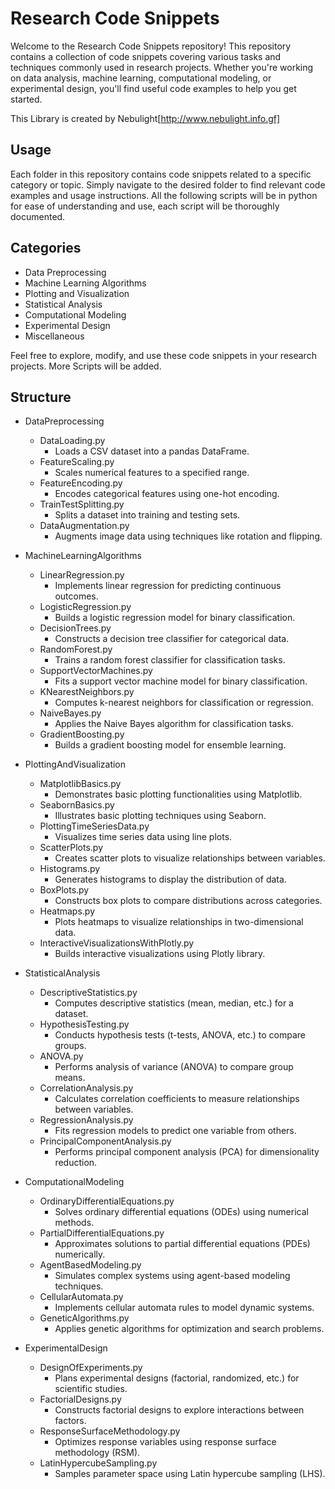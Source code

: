 # Research Code Snippets

Welcome to the Research Code Snippets repository! This repository contains a collection of code snippets covering various tasks and techniques commonly used in research projects. Whether you're working on data analysis, machine learning, computational modeling, or experimental design, you'll find useful code examples to help you get started.

This Library is created by Nebulight[http://www.nebulight.info.gf]
## Usage
Each folder in this repository contains code snippets related to a specific category or topic. Simply navigate to the desired folder to find relevant code examples and usage instructions.
All the following scripts will be in python for ease of understanding and use, each script will be thoroughly documented.

## Categories
- Data Preprocessing
- Machine Learning Algorithms
- Plotting and Visualization
- Statistical Analysis
- Computational Modeling
- Experimental Design
- Miscellaneous

Feel free to explore, modify, and use these code snippets in your research projects.
More Scripts will be added.

## Structure

- DataPreprocessing
  - DataLoading.py
    - Loads a CSV dataset into a pandas DataFrame.
  - FeatureScaling.py
    - Scales numerical features to a specified range.
  - FeatureEncoding.py
    - Encodes categorical features using one-hot encoding.
  - TrainTestSplitting.py
    - Splits a dataset into training and testing sets.
  - DataAugmentation.py
    - Augments image data using techniques like rotation and flipping.

- MachineLearningAlgorithms
  - LinearRegression.py
    - Implements linear regression for predicting continuous outcomes.
  - LogisticRegression.py
    - Builds a logistic regression model for binary classification.
  - DecisionTrees.py
    - Constructs a decision tree classifier for categorical data.
  - RandomForest.py
    - Trains a random forest classifier for classification tasks.
  - SupportVectorMachines.py
    - Fits a support vector machine model for binary classification.
  - KNearestNeighbors.py
    - Computes k-nearest neighbors for classification or regression.
  - NaiveBayes.py
    - Applies the Naive Bayes algorithm for classification tasks.
  - GradientBoosting.py
    - Builds a gradient boosting model for ensemble learning.

- PlottingAndVisualization
  - MatplotlibBasics.py
    - Demonstrates basic plotting functionalities using Matplotlib.
  - SeabornBasics.py
    - Illustrates basic plotting techniques using Seaborn.
  - PlottingTimeSeriesData.py
    - Visualizes time series data using line plots.
  - ScatterPlots.py
    - Creates scatter plots to visualize relationships between variables.
  - Histograms.py
    - Generates histograms to display the distribution of data.
  - BoxPlots.py
    - Constructs box plots to compare distributions across categories.
  - Heatmaps.py
    - Plots heatmaps to visualize relationships in two-dimensional data.
  - InteractiveVisualizationsWithPlotly.py
    - Builds interactive visualizations using Plotly library.

- StatisticalAnalysis
  - DescriptiveStatistics.py
    - Computes descriptive statistics (mean, median, etc.) for a dataset.
  - HypothesisTesting.py
    - Conducts hypothesis tests (t-tests, ANOVA, etc.) to compare groups.
  - ANOVA.py
    - Performs analysis of variance (ANOVA) to compare group means.
  - CorrelationAnalysis.py
    - Calculates correlation coefficients to measure relationships between variables.
  - RegressionAnalysis.py
    - Fits regression models to predict one variable from others.
  - PrincipalComponentAnalysis.py
    - Performs principal component analysis (PCA) for dimensionality reduction.

- ComputationalModeling
  - OrdinaryDifferentialEquations.py
    - Solves ordinary differential equations (ODEs) using numerical methods.
  - PartialDifferentialEquations.py
    - Approximates solutions to partial differential equations (PDEs) numerically.
  - AgentBasedModeling.py
    - Simulates complex systems using agent-based modeling techniques.
  - CellularAutomata.py
    - Implements cellular automata rules to model dynamic systems.
  - GeneticAlgorithms.py
    - Applies genetic algorithms for optimization and search problems.

- ExperimentalDesign
  - DesignOfExperiments.py
    - Plans experimental designs (factorial, randomized, etc.) for scientific studies.
  - FactorialDesigns.py
    - Constructs factorial designs to explore interactions between factors.
  - ResponseSurfaceMethodology.py
    - Optimizes response variables using response surface methodology (RSM).
  - LatinHypercubeSampling.py
    - Samples parameter space using Latin hypercube sampling (LHS).
